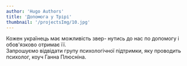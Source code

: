 ```yaml
---
author: 'Hugo Authors'
title: 'Допомога у Трірі'
thumbnail: '/projectsImg/10.jpg'
---
```


Кожен українець має можливість звер- нутись до нас по допомогу і обов'язково отримає її.  
Запрошуємо відвідати групу психологічної підтримки, яку проводить психолог, коуч Ганна Плюсніна.
